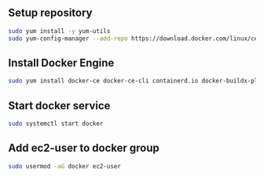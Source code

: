 ## Setup repository
```bash
sudo yum install -y yum-utils
sudo yum-config-manager --add-repo https://download.docker.com/linux/centos/docker-ce.repo
```

## Install Docker Engine
```bash
sudo yum install docker-ce docker-ce-cli containerd.io docker-buildx-plugin docker-compose-plugin
```

## Start docker service
```bash
sudo systemctl start docker
```

## Add ec2-user to docker group

```bash
sudo usermod -aG docker ec2-user
```